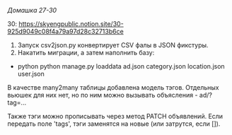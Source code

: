 *Домашка 27-30*

30: https://skyengpublic.notion.site/30-925d9049c08f4a79a97d28c32713b6ce
 
1) Запуск csv2json.py конвертирует CSV фалы в JSON фикстуры.
2) Накатить миграции, а затем наполнить базу:
* python python manage.py loaddata ad.json category.json location.json user.json

В качестве many2many таблицы добавлена модель тэгов. Отдельных вьюшек для них нет, но по ним можно вызывать объясления - ad/?tag=...

Также тэги можно прописывать через метод PATCH объявлений. Если передать поле 'tags', тэги заменятся на новые (или затрутся, если []).
